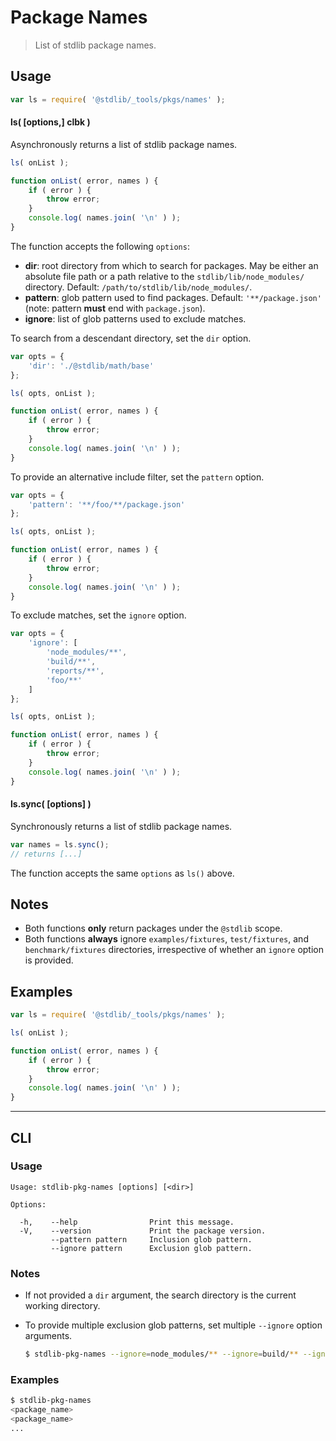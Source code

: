 # Package Names

> List of stdlib package names.

<section class="usage">

## Usage

```javascript
var ls = require( '@stdlib/_tools/pkgs/names' );
```

#### ls( \[options,] clbk )

Asynchronously returns a list of stdlib package names.

```javascript
ls( onList );

function onList( error, names ) {
    if ( error ) {
        throw error;
    }
    console.log( names.join( '\n' ) );
}
```

The function accepts the following `options`:

-   **dir**: root directory from which to search for packages. May be either an absolute file path or a path relative to the `stdlib/lib/node_modules/` directory. Default: `/path/to/stdlib/lib/node_modules/`.
-   **pattern**: glob pattern used to find packages. Default: `'**/package.json'` (note: pattern **must** end with `package.json`).
-   **ignore**: list of glob patterns used to exclude matches.

To search from a descendant directory, set the `dir` option.

```javascript
var opts = {
    'dir': './@stdlib/math/base'
};

ls( opts, onList );

function onList( error, names ) {
    if ( error ) {
        throw error;
    }
    console.log( names.join( '\n' ) );
}
```

To provide an alternative include filter, set the `pattern` option.

```javascript
var opts = {
    'pattern': '**/foo/**/package.json'
};

ls( opts, onList );

function onList( error, names ) {
    if ( error ) {
        throw error;
    }
    console.log( names.join( '\n' ) );
}
```

To exclude matches, set the `ignore` option.

```javascript
var opts = {
    'ignore': [
        'node_modules/**',
        'build/**',
        'reports/**',
        'foo/**'
    ]
};

ls( opts, onList );

function onList( error, names ) {
    if ( error ) {
        throw error;
    }
    console.log( names.join( '\n' ) );
}
```

#### ls.sync( \[options] )

Synchronously returns a list of stdlib package names.

```javascript
var names = ls.sync();
// returns [...]
```

The function accepts the same `options` as `ls()` above.

</section>

<!-- /.usage -->

<section class="notes">

## Notes

-   Both functions **only** return packages under the `@stdlib` scope.
-   Both functions **always** ignore `examples/fixtures`, `test/fixtures`, and `benchmark/fixtures` directories, irrespective of whether an `ignore` option is provided.

</section>

<!-- /.notes -->

<section class="examples">

## Examples

```javascript
var ls = require( '@stdlib/_tools/pkgs/names' );

ls( onList );

function onList( error, names ) {
    if ( error ) {
        throw error;
    }
    console.log( names.join( '\n' ) );
}
```

</section>

<!-- /.examples -->

* * *

<section class="cli">

## CLI

<section class="usage">

### Usage

```text
Usage: stdlib-pkg-names [options] [<dir>]

Options:

  -h,    --help                Print this message.
  -V,    --version             Print the package version.
         --pattern pattern     Inclusion glob pattern.
         --ignore pattern      Exclusion glob pattern.
```

</section>

<!-- /.usage -->

<section class="notes">

### Notes

-   If not provided a `dir` argument, the search directory is the current working directory.

-   To provide multiple exclusion glob patterns, set multiple `--ignore` option arguments.

    ```bash
    $ stdlib-pkg-names --ignore=node_modules/** --ignore=build/** --ignore=reports/**
    ```

</section>

<!-- /.notes -->

<section class="examples">

### Examples

```bash
$ stdlib-pkg-names
<package_name>
<package_name>
...
```

</section>

<!-- /.examples -->

</section>

<!-- /.cli -->

<section class="links">

</section>

<!-- /.links -->
